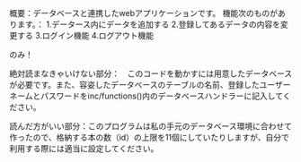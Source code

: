 概要：データベースと連携したwebアプリケーションです。
機能次のものがあります。：
1.データース内にデータを追加する
2.登録してあるデータの内容を変更する
3.ログイン機能
4.ログアウト機能

のみ！



絶対読まなきゃいけない部分：　このコードを動かすには用意したデータベースが必要です。また、容姿したデータベースのテーブルの名前、登録したユーザーネームとパスワードをinc/functions()内のデータベースハンドラーに記入してください。



読んだ方がいい部分：このプログラムは私の手元のデータベース環境に合わせて作ったので、格納する本の数（id）の上限を11個にしていたりしますが、自分で利用する際には適当に設定してください。






